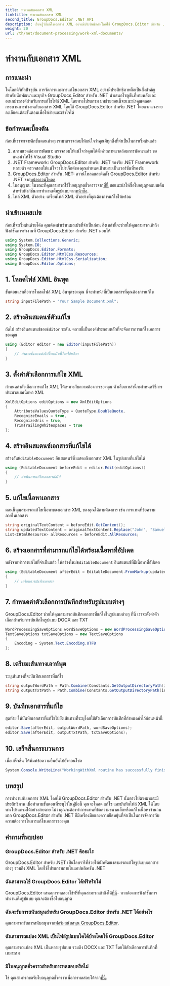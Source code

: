 ```yaml
---
title: ทำงานกับเอกสาร XML
linktitle: ทำงานกับเอกสาร XML
second_title: GroupDocs.Editor .NET API
description: เรียนรู้วิธีแก้ไขเอกสาร XML อย่างมีประสิทธิภาพโดยใช้ GroupDocs.Editor สำหรับ .NET พร้อมคำแนะนำทีละขั้นตอนของเรา ซึ่งครอบคลุมขั้นตอนและตัวเลือกที่จำเป็นทั้งหมด
weight: 20
url: /th/net/document-processing/work-xml-documents/
---
```


# ทำงานกับเอกสาร XML

## การแนะนำ
ในโลกดิจิทัลปัจจุบัน การจัดการและการแก้ไขเอกสาร XML อย่างมีประสิทธิภาพถือเป็นสิ่งสำคัญสำหรับนักพัฒนาและธุรกิจ GroupDocs.Editor สำหรับ .NET นำเสนอโซลูชันที่ทรงพลังและอเนกประสงค์สำหรับการแก้ไขไฟล์ XML โดยทางโปรแกรม บทช่วยสอนนี้จะแนะนำคุณตลอดกระบวนการทำงานกับเอกสาร XML โดยใช้ GroupDocs.Editor สำหรับ .NET โดยแจกแจงรายละเอียดแต่ละขั้นตอนเพื่อให้ง่ายและเข้าใจได้
## ข้อกำหนดเบื้องต้น
ก่อนที่เราจะเจาะลึกขั้นตอนต่างๆ เรามาตรวจสอบให้แน่ใจว่าคุณมีทุกสิ่งที่จำเป็นในการเริ่มต้นแล้ว
1. สภาพแวดล้อมการพัฒนา: ตรวจสอบให้แน่ใจว่าคุณได้ตั้งค่าสภาพแวดล้อมการพัฒนาแล้ว ขอแนะนำให้ใช้ Visual Studio
2. .NET Framework: GroupDocs.Editor สำหรับ .NET รองรับ .NET Framework หลายตัว ตรวจสอบให้แน่ใจว่าโปรเจ็กต์ของคุณกำหนดเป้าหมายเป็นเวอร์ชันที่รองรับ
3.  GroupDocs.Editor สำหรับ .NET: ดาวน์โหลดและติดตั้ง GroupDocs.Editor สำหรับ .NET จาก[หน้าดาวน์โหลด](https://releases.groupdocs.com/editor/net/).
4.  ใบอนุญาต: ในขณะที่คุณสามารถใช้ใบอนุญาตชั่วคราวจาก[ที่นี่](https://purchase.groupdocs.com/temporary-license/) ขอแนะนำให้ซื้อใบอนุญาตแบบเต็มสำหรับฟังก์ชันการทำงานเต็มรูปแบบจาก[หน้าซื้อ](https://purchase.groupdocs.com/buy).
5. ไฟล์ XML ตัวอย่าง: เตรียมไฟล์ XML ตัวอย่างที่คุณต้องการแก้ไขให้พร้อม
## นำเข้าเนมสเปซ
ก่อนที่จะเริ่มต้นด้วยโค้ด คุณต้องนำเข้าเนมสเปซที่จำเป็นก่อน สิ่งเหล่านี้จะช่วยให้คุณสามารถเข้าถึงฟังก์ชันการทำงานที่ GroupDocs.Editor สำหรับ .NET มอบให้
```csharp
using System.Collections.Generic;
using System.IO;
using GroupDocs.Editor.Formats;
using GroupDocs.Editor.HtmlCss.Resources;
using GroupDocs.Editor.HtmlCss.Serialization;
using GroupDocs.Editor.Options;
```
## 1. โหลดไฟล์ XML อินพุต
ขั้นตอนแรกคือการโหลดไฟล์ XML อินพุตของคุณ นี่จะทำหน้าที่เป็นเอกสารที่คุณต้องการแก้ไข
```csharp
string inputFilePath = "Your Sample Document.xml";
```
## 2. สร้างอินสแตนซ์ตัวแก้ไข
 ถัดไป สร้างอินสแตนซ์ของ`Editor` ระดับ. คลาสนี้เป็นองค์ประกอบหลักที่จะจัดการการแก้ไขเอกสารของคุณ
```csharp
using (Editor editor = new Editor(inputFilePath))
{
    // ทำตามขั้นตอนต่อไปนี้ภายในนี้โดยใช้บล็อก
}
```
## 3. ตั้งค่าตัวเลือกการแก้ไข XML
กำหนดค่าตัวเลือกการแก้ไข XML ให้เหมาะกับความต้องการของคุณ ตัวเลือกเหล่านี้จะกำหนดวิธีการประมวลผลเนื้อหา XML
```csharp
XmlEditOptions editOptions = new XmlEditOptions
{
    AttributeValuesQuoteType = QuoteType.DoubleQuote,
    RecognizeEmails = true,
    RecognizeUris = true,
    TrimTrailingWhitespaces = true
};
```
## 4. สร้างอินสแตนซ์เอกสารที่แก้ไขได้
 สร้างอัน`EditableDocument` อินสแตนซ์ซึ่งแสดงถึงเอกสาร XML ในรูปแบบที่แก้ไขได้
```csharp
using (EditableDocument beforeEdit = editor.Edit(editOptions))
{
    // ดำเนินการแก้ไขเอกสารต่อไป
}
```
## 5. แก้ไขเนื้อหาเอกสาร
ตอนนี้คุณสามารถแก้ไขเนื้อหาของเอกสาร XML ของคุณได้ตามต้องการ เช่น การแทนที่ข้อความภายในเอกสาร
```csharp
string originalTextContent = beforeEdit.GetContent();
string updatedTextContent = originalTextContent.Replace("John", "Samuel");
List<IHtmlResource> allResources = beforeEdit.AllResources;
```
## 6. สร้างเอกสารที่สามารถแก้ไขได้พร้อมเนื้อหาที่อัปเดต
 หลังจากทำการแก้ไขที่จำเป็นแล้ว ให้สร้างใหม่`EditableDocument` อินสแตนซ์ที่มีเนื้อหาที่อัปเดต
```csharp
using (EditableDocument afterEdit = EditableDocument.FromMarkup(updatedTextContent, allResources))
{
    // เตรียมการบันทึกเอกสาร
}
```
## 7. กำหนดค่าตัวเลือกการบันทึกสำหรับรูปแบบต่างๆ
GroupDocs.Editor ช่วยให้คุณสามารถบันทึกเอกสารที่แก้ไขในรูปแบบต่างๆ ที่นี่ เราจะตั้งค่าตัวเลือกสำหรับการบันทึกในรูปแบบ DOCX และ TXT
```csharp
WordProcessingSaveOptions wordSaveOptions = new WordProcessingSaveOptions(WordProcessingFormats.Docx);
TextSaveOptions txtSaveOptions = new TextSaveOptions
{
    Encoding = System.Text.Encoding.UTF8
};
```
## 8. เตรียมเส้นทางเอาท์พุต
ระบุเส้นทางที่จะบันทึกเอกสารที่แก้ไข
```csharp
string outputWordPath = Path.Combine(Constants.GetOutputDirectoryPath(inputFilePath), Path.GetFileNameWithoutExtension(inputFilePath) + ".docx");
string outputTxtPath = Path.Combine(Constants.GetOutputDirectoryPath(inputFilePath), Path.GetFileNameWithoutExtension(inputFilePath) + ".txt");
```
## 9. บันทึกเอกสารที่แก้ไข
สุดท้าย ให้บันทึกเอกสารที่แก้ไขไปยังเส้นทางที่ระบุโดยใช้ตัวเลือกการบันทึกที่กำหนดค่าไว้ก่อนหน้านี้
```csharp
editor.Save(afterEdit, outputWordPath, wordSaveOptions);
editor.Save(afterEdit, outputTxtPath, txtSaveOptions);
```
## 10. เสร็จสิ้นกระบวนการ
เมื่อเสร็จสิ้น ให้พิมพ์ข้อความยืนยันไปยังคอนโซล
```csharp
System.Console.WriteLine("WorkingWithXml routine has successfully finished");
```
## บทสรุป
การทำงานกับเอกสาร XML โดยใช้ GroupDocs.Editor สำหรับ .NET นั้นตรงไปตรงมาและมีประสิทธิภาพ เมื่อทำตามขั้นตอนที่ระบุไว้ในคู่มือนี้ คุณจะโหลด แก้ไข และบันทึกไฟล์ XML ได้โดยทางโปรแกรมได้อย่างง่ายดาย ไม่ว่าคุณจะต้องทำการแทนที่ข้อความขนาดเล็กหรือแก้ไขเนื้อหาจำนวนมาก GroupDocs.Editor สำหรับ .NET ก็มีเครื่องมือและความยืดหยุ่นที่จำเป็นในการจัดการกับความต้องการในการแก้ไขเอกสารของคุณ
## คำถามที่พบบ่อย
### GroupDocs.Editor สำหรับ .NET คืออะไร
GroupDocs.Editor สำหรับ .NET เป็นไลบรารีที่ช่วยให้นักพัฒนาสามารถแก้ไขรูปแบบเอกสารต่างๆ รวมถึง XML โดยใช้โปรแกรมภายในแอปพลิเคชัน .NET
### ฉันสามารถใช้ GroupDocs.Editor ได้ฟรีหรือไม่
 GroupDocs.Editor เสนอการทดลองใช้ฟรีที่คุณสามารถเข้าถึงได้[ที่นี่](https://releases.groupdocs.com/)- หากต้องการฟังก์ชันการทำงานเต็มรูปแบบ คุณจะต้องซื้อใบอนุญาต
### ฉันจะรับการสนับสนุนสำหรับ GroupDocs.Editor สำหรับ .NET ได้อย่างไร
 คุณสามารถรับการสนับสนุนจาก[ฟอรัมสนับสนุน GroupDocs.Editor](https://forum.groupdocs.com/c/editor/20).
### ฉันสามารถแปลง XML เป็นไฟล์รูปแบบใดได้บ้างโดยใช้ GroupDocs.Editor
คุณสามารถแปลง XML เป็นหลายรูปแบบ รวมถึง DOCX และ TXT โดยใช้ตัวเลือกการบันทึกที่เหมาะสม
### มีใบอนุญาตชั่วคราวสำหรับการทดสอบหรือไม่
 ใช่ คุณสามารถขอรับใบอนุญาตชั่วคราวเพื่อการทดสอบได้จาก[ที่นี่](https://purchase.groupdocs.com/temporary-license/).